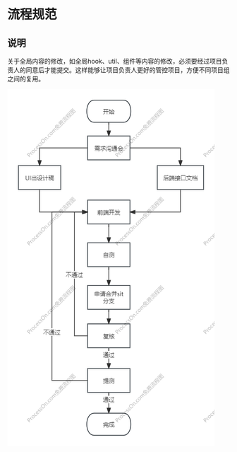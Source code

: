 # 流程规范

## 说明
关于全局内容的修改，如全局hook、util、组件等内容的修改，必须要经过项目负责人的同意后才能提交。这样能够让项目负责人更好的管控项目，方便不同项目组之间的复用。

![img.png](./img.png)
